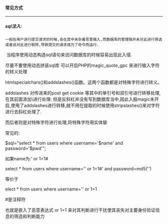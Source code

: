 #### 常见方式

***

##### sql注入:

 	一般在用户进行提交请求的时候,会在其中夹杂着恶意输入,而数据库的管理端并未对此进行筛选或者说对此进行剔除,导致提交的请求成为了命令而运行.

​	当程序使用动态构造sql语句来访问数据库的时候容易出现此入侵.

尽量不要使用动态拼装sql库  可以开启PHP的magic_quote_gpc 来进行输入字符的转义处理

htmlspecialchars()和addslashes()函数。这两个函数都是对特殊字符进行转义。

addslashes 对传进来的post get cookie 等其中的单引号和双引号进行转移处理,在其前面添加\进行处理. 但是反斜杠并没有写到数据库当中,因此入股magic未开启,使用了addslashes进行转移,就不用在提取的时候使用stripslashes()来对字符进行去斜杠处理了.

而后者则是对特殊字符进行处理,将特殊字符用实体替

常见的:

 $sql="select * from users where username='$name' and password='$pwd'";

如果name为:’ or 1=1#

select * from users where username='' or 1=1#' and password=md5('')

等价于

elect * from users where username='' or 1=1

#是注释符

也就是嵌入了恶意表达式    or 1=1 来对其判断进行干扰使其丧失对主要身份验证信息的筛选和判断能力